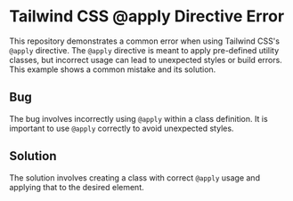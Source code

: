 # Tailwind CSS @apply Directive Error

This repository demonstrates a common error when using Tailwind CSS's `@apply` directive.  The `@apply` directive is meant to apply pre-defined utility classes, but incorrect usage can lead to unexpected styles or build errors.  This example shows a common mistake and its solution.

## Bug
The bug involves incorrectly using `@apply` within a class definition. It is important to use `@apply` correctly to avoid unexpected styles.

## Solution
The solution involves creating a class with correct `@apply` usage and applying that to the desired element.